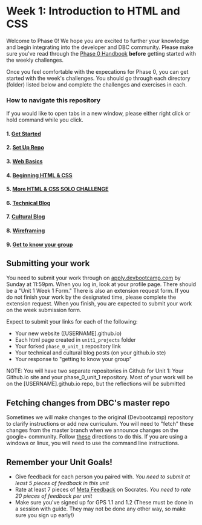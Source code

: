 # Week 1: Introduction to HTML and CSS

Welcome to Phase 0! We hope you are excited to further your knowledge and begin integrating into the developer and DBC community. Please make sure you've read through the [Phase 0 Handbook](https://github.com/devbootcamp/phase_0_handbook) **before** getting started with the weekly challenges. 

Once you feel comfortable with the expecations for Phase 0, you can get started with the week's challenges. You should go through each directory (folder) listed below and complete the challenges and exercises in each.  

### How to navigate this repository
If you would like to open tabs in a new window, please either right click or hold command while you click. 

#### 1. [Get Started](1_Get_Started)
#### 2. [Set Up Repo](2_set_up_repo)
#### 3. [Web Basics](3_web_basics)
#### 4. [Beginning HTML & CSS](4_beginning_HTML_CSS)
#### 5. [More HTML & CSS SOLO CHALLENGE](5_HTML_CSS_solo_challenge)
#### 6. [Technical Blog](6_technical_blog)
#### 7. [Cultural Blog](7_cultural_blog.md)
#### 8. [Wireframing](8_wireframing)
#### 9. [Get to know your group](9_get_to_know_your_group)

## Submitting your work
You need to submit your work through on [apply.devbootcamp.com](http://apply.devbootcamp.com) by Sunday at 11:59pm. When you log in, look at your profile page. There should be a "Unit 1 Week 1 Form." There is also an extension request form. If you do not finish your work by the designated time, please complete the extension request. When you finish, you are expected to submit your work on the week submission form. 

Expect to submit your links for each of the following:

* Your new website ([USERNAME].github.io)
* Each html page created in `unit1_projects` folder
* Your forked `phase_0_unit_1` repository link
* Your technical and cultural blog posts (on your github.io ste)
* Your response to "getting to know your group" 

NOTE: You will have two separate repositories in Github for Unit 1: Your Github.io site and your phase_0_unit_1 repository. Most of your work will be on the [USERNAME].github.io repo, but the reflections will be submitted

## Fetching changes from DBC's master repo
Sometimes we will make changes to the original (Devbootcamp) repository to clarify instructions or add new curriculum. You will need to "fetch" these changes from the master branch when we announce changes on the google+ community. Follow [these](https://github.com/Devbootcamp/phase_0_handbook/blob/master/fetching_changes.md) directions to do this. If you are using a windows or linux, you will need to use the command line instructions.


## Remember your Unit Goals!
- Give feedback for each person you paired with. *You need to submit at least 5 pieces of feedback in this unit*
- Rate at least 7 pieces of [Meta Feedback](https://socrates.devbootcamp.com/feedback) on Socrates. *You need to rate 20 pieces of feedback per unit*
- Make sure you've signed up for GPS 1.1 and 1.2 (These must be done in a session with guide. They may not be done any other way, so make sure you sign up early!)

